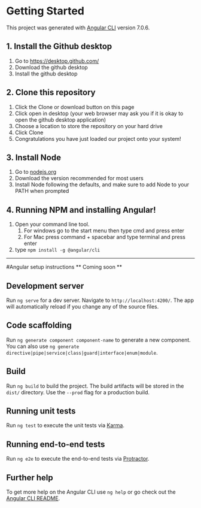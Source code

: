 # Getting Started

This project was generated with [Angular CLI](https://github.com/angular/angular-cli) version 7.0.6.

## 1. Install the Github desktop

1. Go to https://desktop.github.com/
2. Download the github desktop
3. Install the github desktop

## 2. Clone this repository
1. Click the Clone or download button on this page
2. Click open in desktop (your web browser may ask you if it is okay to open the github desktop application)
3. Choose a location to store the repository on your hard drive
4. Click Clone
5. Congratulations you have just loaded our project onto your system!

## 3. Install Node
1. Go to [nodejs.org](https://nodejs.org)
2. Download the version recommended for most users
3. Install Node following the defaults, and make sure to add Node to your PATH when prompted

## 4. Running NPM and installing Angular!
1. Open your command line tool.
    1. For windows go to the start menu then type cmd and press enter
    2. For Mac press command + spacebar and type terminal and press enter
2. type `npm install -g @angular/cli`

---
#Angular setup instructions
** Coming soon **

## Development server

Run `ng serve` for a dev server. Navigate to `http://localhost:4200/`. The app will automatically reload if you change any of the source files.

## Code scaffolding

Run `ng generate component component-name` to generate a new component. You can also use `ng generate directive|pipe|service|class|guard|interface|enum|module`.

## Build

Run `ng build` to build the project. The build artifacts will be stored in the `dist/` directory. Use the `--prod` flag for a production build.

## Running unit tests

Run `ng test` to execute the unit tests via [Karma](https://karma-runner.github.io).

## Running end-to-end tests

Run `ng e2e` to execute the end-to-end tests via [Protractor](http://www.protractortest.org/).

## Further help

To get more help on the Angular CLI use `ng help` or go check out the [Angular CLI README](https://github.com/angular/angular-cli/blob/master/README.md).
